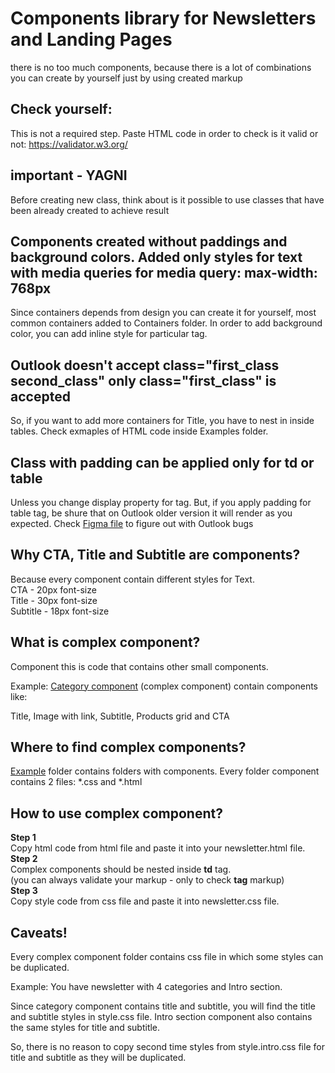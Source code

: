 # Components library for Newsletters and Landing Pages
   there is no too much components, because there is a lot of combinations you can create by yourself just by using created markup

## Check yourself:
   This is not a required step.
   Paste HTML code in order to check is it valid or not: https://validator.w3.org/

## important - YAGNI
   Before creating new class, think about is it possible to use classes that have been already created to achieve result

## Components created without paddings and background colors. Added only styles for text with media queries for media query: max-width: 768px
  Since containers depends from design you can create it for yourself,
  most common containers added to Containers folder.
  In order to add background color, you can add inline style for particular tag.

## Outlook doesn't accept class="first_class second_class" only class="first_class" is accepted
  So, if you want to add more containers for Title, you have to nest in inside tables.
  Check exmaples of HTML code inside Examples folder.

## Class with padding can be applied only for td or table
   Unless you change display property for tag.
   But, if you apply padding for table tag, be shure that on Outlook older version it will render as you expected.
   Check [Figma file](https://www.figma.com/file/UxCIKxIAe1VRXjWivWkRFK/HTML-EMAILS-STYLES-AND-RESTRICTIONS?type=design&node-id=0-1&mode=design&t=EJtLwyfWK4maaroO-0) to figure out with Outlook bugs

## Why CTA, Title and Subtitle are components?
   Because every component contain different styles for Text.<br />
   CTA - 20px font-size <br />
   Title - 30px font-size <br />
   Subtitle - 18px font-size <br />

## What is complex component?
   Component this is code that contains other small components.
   
   Example:
   [Category component](https://github.com/demczenko/Components/tree/main/Examples/CategoryImageWithProducts) (complex component) contain components like:
   
   Title,
   Image with link,
   Subtitle,
   Products grid and
   CTA
   
## Where to find complex components?
   [Example](https://github.com/demczenko/Components/tree/main/Examples) folder contains folders with components.
   Every folder component contains 2 files: *.css and *.html

## How to use complex component?
   **Step 1** <br />
   Copy html code from html file and paste it into your newsletter.html file. <br />
   **Step 2** <br />
   Complex components should be nested inside **td** tag. <br />
   (you can always validate your markup - only to check **tag** markup)
   <br />
   **Step 3** <br />
   Copy style code from css file and paste it into newsletter.css file.

## Caveats!
   Every complex component folder contains css file in which some styles can be duplicated.
   
   Example:
   You have newsletter with 4 categories and Intro section.
   
   Since category component contains title and subtitle, you will find the title and subtitle styles in style.css file.
   Intro section component also contains the same styles for title and subtitle.
   
   So, there is no reason to copy second time styles from style.intro.css file for title and subtitle as they will be duplicated.
